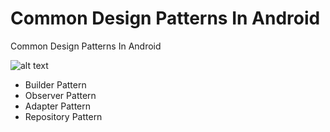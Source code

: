 # Common Design Patterns In Android
Common Design Patterns In Android

![alt text](https://koenig-media.raywenderlich.com/uploads/2020/06/android_rw_flag_2-320x320.png)


- Builder Pattern
- Observer Pattern
- Adapter Pattern
- Repository Pattern 

